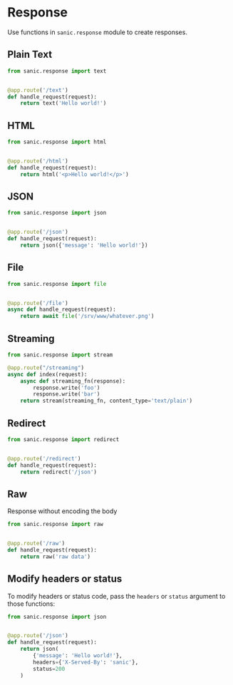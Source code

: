 # Response

Use functions in `sanic.response` module to create responses.

## Plain Text

```python
from sanic.response import text


@app.route('/text')
def handle_request(request):
    return text('Hello world!')
```

## HTML

```python
from sanic.response import html


@app.route('/html')
def handle_request(request):
    return html('<p>Hello world!</p>')
```

## JSON


```python
from sanic.response import json


@app.route('/json')
def handle_request(request):
    return json({'message': 'Hello world!'})
```

## File

```python
from sanic.response import file


@app.route('/file')
async def handle_request(request):
    return await file('/srv/www/whatever.png')
```

## Streaming

```python
from sanic.response import stream

@app.route("/streaming")
async def index(request):
    async def streaming_fn(response):
        response.write('foo')
        response.write('bar')
    return stream(streaming_fn, content_type='text/plain')
```

## Redirect

```python
from sanic.response import redirect


@app.route('/redirect')
def handle_request(request):
    return redirect('/json')
```

## Raw

Response without encoding the body

```python
from sanic.response import raw


@app.route('/raw')
def handle_request(request):
    return raw('raw data')
```

## Modify headers or status

To modify headers or status code, pass the `headers` or `status` argument to those functions:

```python
from sanic.response import json


@app.route('/json')
def handle_request(request):
    return json(
        {'message': 'Hello world!'},
        headers={'X-Served-By': 'sanic'},
        status=200
    )
```

